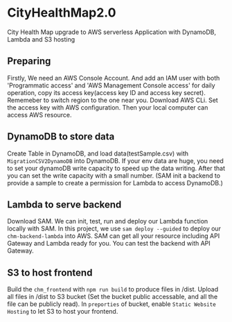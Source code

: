 # CityHealthMap2.0
City Health Map upgrade to AWS serverless Application with DynamoDB, Lambda and S3 hosting

## Preparing
Firstly, We need an AWS Console Account. And add an IAM user with both 'Programmatic access' and 'AWS Management Console access' for daily operation, copy its access key(access key ID and access key secret). Rememeber to switch region to the one near you. 
Download AWS CLi. Set the access key with AWS configuration. Then your local computer can access AWS resource.

## DynamoDB to store data
Create Table in DynamoDB, and load data(testSample.csv) with `MigrationCSV2DynamoDB` into DynamoDB. If your env data are huge, you need to set your dynamoDB write capacity to speed up the data writing. After that you can set the write capacity with a small number. (SAM init a backend to provide a sample to create a permission for Lambda to access DynamoDB.)

## Lambda to serve backend
Download SAM. We can init, test, run and deploy our Lambda function locally with SAM. In this project, we use `sam deploy --guided` to deploy our `chm-backend-lambda` into AWS. SAM can get all your resource including API Gateway and Lambda ready for you. You can test the backend with API Gateway.

## S3 to host frontend
Build the `chm_frontend` with `npm run build` to produce files in /dist. Upload all files in /dist to S3 bucket (Set the bucket public accessable, and all the file can be publicly read). In `preporties` of bucket, enable `Static Website Hosting` to let S3 to host your frontend.

